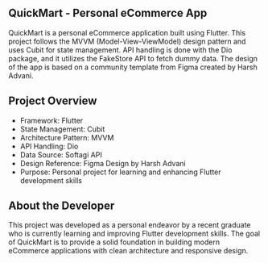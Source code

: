 ## QuickMart - Personal eCommerce App
QuickMart is a personal eCommerce application built using Flutter. This project follows the MVVM (Model-View-ViewModel) design pattern and uses Cubit for state management. API handling is done with the Dio package, and it utilizes the FakeStore API to fetch dummy data. The design of the app is based on a community template from Figma created by Harsh Advani.

## Project Overview
- Framework: Flutter
- State Management: Cubit
- Architecture Pattern: MVVM
- API Handling: Dio
- Data Source: Softagi API
- Design Reference: Figma Design by Harsh Advani
- Purpose: Personal project for learning and enhancing Flutter development skills
## About the Developer
This project was developed as a personal endeavor by a recent graduate who is currently learning and improving Flutter development skills. The goal of QuickMart is to provide a solid foundation in building modern eCommerce applications with clean architecture and responsive design.

